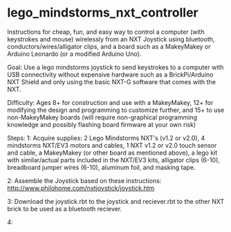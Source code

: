 # lego_mindstorms_nxt_controller
Instructions for cheap, fun, and easy way to control a computer (with keystrokes and mouse) wirelessly from an NXT Joystick using bluetooth, conductors/wires/alligator clips, and a board such as a MakeyMakey or Arduino Leonardo (or a modified Arduino Uno).


Goal: 
Use a lego mindstorms joystick to send keystrokes to a computer with USB connectivity without expensive hardware such as a BrickPi/Arduino NXT Shield and only using the basic NXT-G software that comes with the NXT.


Difficulty:
Ages 8+ for construction and use with a MakeyMakey, 12+ for modifying the design and programming to customize further, and 15+ to use non-MakeyMakey boards (will require non-graphical programming knowledge and possibly flashing board firmware at your own risk)


Steps: 
1: Acquire supplies: 2 Lego Mindstorms NXT's (v1.2 or v2.0), 4 mindstorms NXT/EV3 motors and cables, 1 NXT v1.2 or v2.0 touch sensor and cable, a MakeyMakey (or other board as mentioned above), a lego kit with similar/actual parts included in the NXT/EV3 kits, alligator clips (6-10), breadboard jumper wires (6-10), aluminum foil, and masking tape. 

2: Assemble the Joystick based on these instructions: http://www.philohome.com/nxtjoystick/joystick.htm

3: Download the joystick.rbt to the joystick and reciever.rbt to the other NXT brick to be used as a bluetooth reciever.

4:
